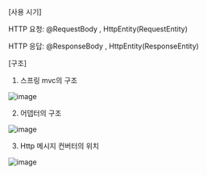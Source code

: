 [사용 시기]

HTTP 요청: @RequestBody , HttpEntity(RequestEntity) 

HTTP 응답: @ResponseBody , HttpEntity(ResponseEntity)

[구조]

1) 스프링 mvc의 구조

![image](https://user-images.githubusercontent.com/108928206/184055994-97a675b4-360c-42d1-8af4-e25727c217b0.png)

2) 어뎁터의 구조

![image](https://user-images.githubusercontent.com/108928206/184056060-c4287ce6-8e03-49f0-97d6-2347085a4faa.png)

3) Http 메시지 컨버터의 위치

![image](https://user-images.githubusercontent.com/108928206/184056113-d7e507f1-6ac5-4b59-9b1b-f89b5077d3ee.png)
